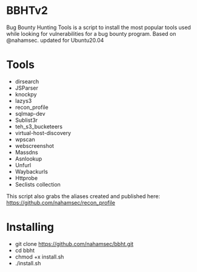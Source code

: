 # BBHTv2

Bug Bounty Hunting Tools is a script to install the most popular tools used while looking for vulnerabilities for a bug bounty program.
Based on @nahamsec. updated for Ubuntu20.04 
 
# Tools

- dirsearch
- JSParser
- knockpy
- lazys3
- recon_profile
- sqlmap-dev
- Sublist3r
- teh_s3_bucketeers
- virtual-host-discovery
- wpscan
- webscreenshot
- Massdns
- Asnlookup
- Unfurl
- Waybackurls
- Httprobe
- Seclists collection

This script also grabs the aliases created and published here:
https://github.com/nahamsec/recon_profile


# Installing
- git clone https://github.com/nahamsec/bbht.git
- cd bbht
- chmod +x install.sh
- ./install.sh
